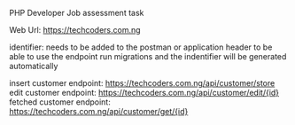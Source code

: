 PHP Developer Job assessment task

Web Url: https://techcoders.com.ng

identifier: needs to be added to the postman or application header  to be able to use the endpoint
run migrations and the indentifier will be generated automatically

insert customer endpoint: https://techcoders.com.ng/api/customer/store
edit customer endpoint: https://techcoders.com.ng/api/customer/edit/{id}
fetched customer endpoint: https://techcoders.com.ng/api/customer/get/{id}